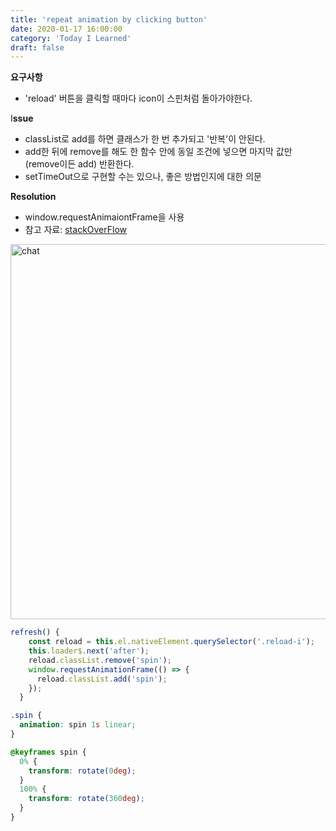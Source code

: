 ```yaml
---
title: 'repeat animation by clicking button'
date: 2020-01-17 16:00:00
category: 'Today I Learned'
draft: false
---
```


**요구사항**

- 'reload' 버튼을 클릭할 때마다 icon이 스핀처럼 돌아가야한다.

I**ssue**

- classList로 add를 하면 클래스가 한 번 추가되고 '반복'이 안된다.
- add한 뒤에 remove를 해도 한 함수 안에 동일 조건에 넣으면 마지막 값만(remove이든 add) 반환한다.
- setTimeOut으로 구현할 수는 있으나, 좋은 방법인지에 대한 의문

**Resolution**

- window.requestAnimaiontFrame을 사용
- 참고 자료: [stackOverFlow](https://stackoverflow.com/questions/45575265/repeat-animation-by-clicking-button)

<img width="600" alt="chat" src="https://user-images.githubusercontent.com/36187948/81469692-66883500-9221-11ea-9166-2b17ceabdfe7.png">

```ts
refresh() {
    const reload = this.el.nativeElement.querySelector('.reload-i');
    this.loader$.next('after');
    reload.classList.remove('spin');
    window.requestAnimationFrame(() => {
      reload.classList.add('spin');
    });
  }
```

```scss
.spin {
  animation: spin 1s linear;
}

@keyframes spin {
  0% {
    transform: rotate(0deg);
  }
  100% {
    transform: rotate(360deg);
  }
}
```
